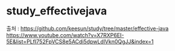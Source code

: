 # study_effectivejava

출처 : https://github.com/keesun/study/tree/master/effective-java
      https://www.youtube.com/watch?v=X7RXP6EI-5E&list=PLfI752FpVCS8e5ACdi5dpwLdlVkn0QgJJ&index=1
